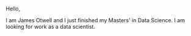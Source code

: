 Hello,

I am James Otwell and I just finished my Masters' in Data Science. I am looking for work as a data scientist.

<!---
jqotwell/jqotwell is a ✨ special ✨ repository because its `README.md` (this file) appears on your GitHub profile.
You can click the Preview link to take a look at your changes.
--->
